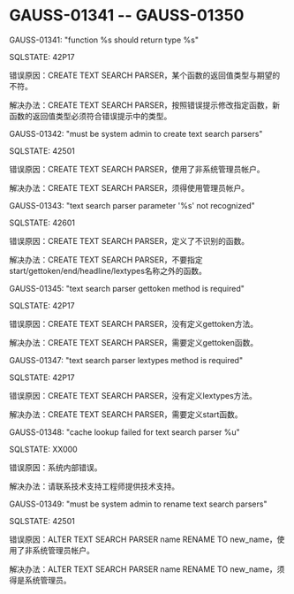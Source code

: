 # GAUSS-01341 -- GAUSS-01350

GAUSS-01341: "function %s should return type %s"

SQLSTATE: 42P17

错误原因：CREATE TEXT SEARCH PARSER，某个函数的返回值类型与期望的不符。

解决办法：CREATE TEXT SEARCH PARSER，按照错误提示修改指定函数，新函数的返回值类型必须符合错误提示中的类型。

GAUSS-01342: "must be system admin to create text search parsers"

SQLSTATE: 42501

错误原因：CREATE TEXT SEARCH PARSER，使用了非系统管理员帐户。

解决办法：CREATE TEXT SEARCH PARSER，须得使用管理员帐户。

GAUSS-01343: "text search parser parameter '%s' not recognized"

SQLSTATE: 42601

错误原因：CREATE TEXT SEARCH PARSER，定义了不识别的函数。

解决办法：CREATE TEXT SEARCH PARSER，不要指定start/gettoken/end/headline/lextypes名称之外的函数。

GAUSS-01345: "text search parser gettoken method is required"

SQLSTATE: 42P17

错误原因：CREATE TEXT SEARCH PARSER，没有定义gettoken方法。

解决办法：CREATE TEXT SEARCH PARSER，需要定义gettoken函数。

GAUSS-01347: "text search parser lextypes method is required"

SQLSTATE: 42P17

错误原因：CREATE TEXT SEARCH PARSER，没有定义lextypes方法。

解决办法：CREATE TEXT SEARCH PARSER，需要定义start函数。

GAUSS-01348: "cache lookup failed for text search parser %u"

SQLSTATE: XX000

错误原因：系统内部错误。

解决办法：请联系技术支持工程师提供技术支持。

GAUSS-01349: "must be system admin to rename text search parsers"

SQLSTATE: 42501

错误原因：ALTER TEXT SEARCH PARSER name RENAME TO new\_name，使用了非系统管理员帐户。

解决办法：ALTER TEXT SEARCH PARSER name RENAME TO new\_name，须得是系统管理员。

